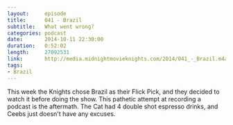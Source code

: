 ```yaml
---
layout:     episode
title:      041 - Brazil
subtitle:   What went wrong?
categories: podcast
date:       2014-10-11 22:30:00
duration:   0:52:02
length:     27092531
link:       http://media.midnightmovieknights.com/2014/041_-_Brazil.m4a
tags:
- Brazil
---
```

This week the Knights chose Brazil as their Flick Pick, and they decided to watch it before doing the show. This pathetic attempt at recording a podcast is the aftermath. The Cat had 4 double shot espresso drinks, and Ceebs just doesn't have any excuses.